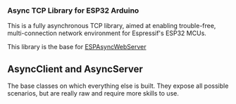 ### Async TCP Library for ESP32 Arduino

This is a fully asynchronous TCP library, aimed at enabling trouble-free, multi-connection network environment for Espressif's ESP32 MCUs.

This library is the base for [ESPAsyncWebServer](https://github.com/dvarrel/ESPAsyncWebServer)

## AsyncClient and AsyncServer
The base classes on which everything else is built. They expose all possible scenarios, but are really raw and require more skills to use.
